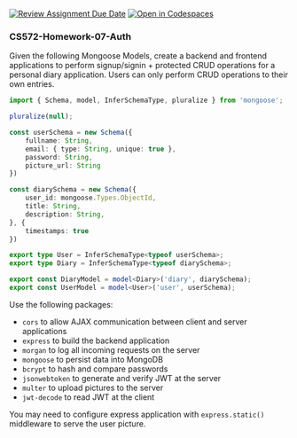 [![Review Assignment Due Date](https://classroom.github.com/assets/deadline-readme-button-22041afd0340ce965d47ae6ef1cefeee28c7c493a6346c4f15d667ab976d596c.svg)](https://classroom.github.com/a/mTGnnNA6)
[![Open in Codespaces](https://classroom.github.com/assets/launch-codespace-2972f46106e565e64193e422d61a12cf1da4916b45550586e14ef0a7c637dd04.svg)](https://classroom.github.com/open-in-codespaces?assignment_repo_id=17452820)
### CS572-Homework-07-Auth
Given the following Mongoose Models, create a backend and frontend applications to perform signup/signin + protected CRUD operations for a personal diary application. Users can only perform CRUD operations to their own entries.
```typescript
import { Schema, model, InferSchemaType, pluralize } from 'mongoose';

pluralize(null);

const userSchema = new Schema({
    fullname: String,
    email: { type: String, unique: true },
    password: String,
    picture_url: String
})

const diarySchema = new Schema({
    user_id: mongoose.Types.ObjectId,
    title: String,
    description: String,
}, {
    timestamps: true
})

export type User = InferSchemaType<typeof userSchema>;
export type Diary = InferSchemaType<typeof diarySchema>;

export const DiaryModel = model<Diary>('diary', diarySchema);
export const UserModel = model<User>('user', userSchema);
```
Use the following packages:
* `cors` to allow AJAX communication between client and server applications
* `express` to build the backend application
* `morgan` to log all incoming requests on the server
* `mongoose` to persist data into MongoDB
* `bcrypt` to hash and compare passwords
* `jsonwebtoken` to generate and verify JWT at the server
* `multer` to upload pictures to the server
* `jwt-decode` to read JWT at the client
  
You may need to configure express application with `express.static()` middleware to serve the user picture.
